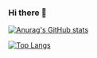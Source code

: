 ### Hi there 👋

[![Anurag's GitHub stats](https://github-readme-stats.vercel.app/api?username=P-CHARDAT&count_private=true&hide=stars,issues,contribs&show_icons=true&theme=gotham&custom_title=My_Stats)](https://github.com/anuraghazra/github-readme-stats)

[![Top Langs](https://github-readme-stats.vercel.app/api/top-langs/?username=P-CHARDAT&langs_count=8&layout=compact&theme=gotham)](https://github.com/anuraghazra/github-readme-stats)


<!--
**P-CHARDAT/P-CHARDAT** is a ✨ _special_ ✨ repository because its `README.md` (this file) appears on your GitHub profile.

Here are some ideas to get you started:

- 🔭 I’m currently working on ...
- 🌱 I’m currently learning ...
- 👯 I’m looking to collaborate on ...
- 🤔 I’m looking for help with ...
- 💬 Ask me about ...
- 📫 How to reach me: ...
- 😄 Pronouns: ...
- ⚡ Fun fact: ...
-->
